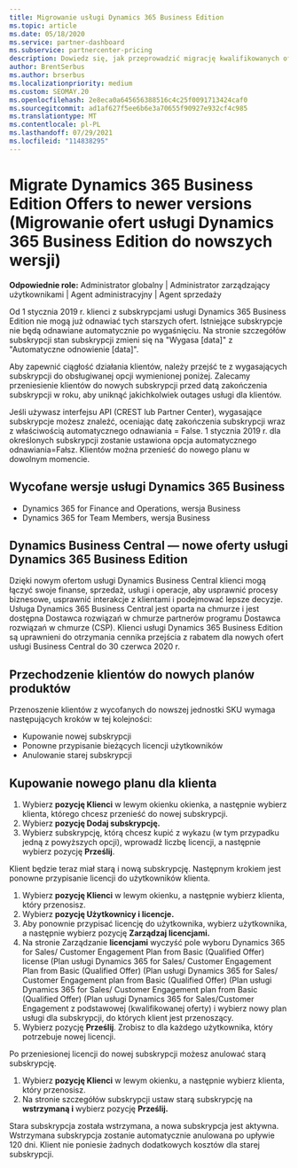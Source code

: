 ```yaml
---
title: Migrowanie usługi Dynamics 365 Business Edition
ms.topic: article
ms.date: 05/18/2020
ms.service: partner-dashboard
ms.subservice: partnercenter-pricing
description: Dowiedz się, jak przeprowadzić migrację kwalifikowanych ofert usługi Dynamics 365 Business Edition do nowszej wersji, zanim wygasną.
author: BrentSerbus
ms.author: brserbus
ms.localizationpriority: medium
ms.custom: SEOMAY.20
ms.openlocfilehash: 2e8eca0a645656388516c4c25f0091713424caf0
ms.sourcegitcommit: ad1af627f5ee6b6e3a70655f90927e932cf4c985
ms.translationtype: MT
ms.contentlocale: pl-PL
ms.lasthandoff: 07/29/2021
ms.locfileid: "114838295"
---
```

# <a name="migrate-dynamics-365-business-edition-offers-to-newer-versions"></a>Migrate Dynamics 365 Business Edition Offers to newer versions (Migrowanie ofert usługi Dynamics 365 Business Edition do nowszych wersji)

**Odpowiednie role:** Administrator globalny | Administrator zarządzający użytkownikami | Agent administracyjny | Agent sprzedaży

Od 1 stycznia 2019 r. klienci z subskrypcjami usługi Dynamics 365 Business Edition nie mogą już odnawiać tych starszych ofert. Istniejące subskrypcje nie będą odnawiane automatycznie po wygaśnięciu. Na stronie szczegółów subskrypcji stan subskrypcji zmieni się na "Wygasa [data]" z "Automatyczne odnowienie [data]".

Aby zapewnić ciągłość działania klientów, należy przejść te z wygasających subskrypcji do obsługiwanej opcji wymienionej poniżej. Zalecamy przeniesienie klientów do nowych subskrypcji przed datą zakończenia subskrypcji w roku, aby uniknąć jakichkolwiek outages usługi dla klientów.

Jeśli używasz interfejsu API (CREST lub Partner Center), wygasające subskrypcje możesz znaleźć, oceniając datę zakończenia subskrypcji wraz z właściwością automatycznego odnawiania = False. 1 stycznia 2019 r. dla określonych subskrypcji zostanie ustawiona opcja automatycznego odnawiania=Fałsz. Klientów można przenieść do nowego planu w dowolnym momencie. 

## <a name="the-dynamics-365-business-editions-being-retired"></a>Wycofane wersje usługi Dynamics 365 Business

- Dynamics 365 for Finance and Operations, wersja Business
- Dynamics 365 for Team Members, wersja Business

## <a name="dynamics-business-central---the-dynamics-365-business-edition-new-offers"></a>Dynamics Business Central — nowe oferty usługi Dynamics 365 Business Edition

Dzięki nowym ofertom usługi Dynamics Business Central klienci mogą łączyć swoje finanse, sprzedaż, usługi i operacje, aby usprawnić procesy biznesowe, usprawnić interakcje z klientami i podejmować lepsze decyzje. Usługa Dynamics 365 Business Central jest oparta na chmurze i jest dostępna Dostawca rozwiązań w chmurze partnerów programu Dostawca rozwiązań w chmurze (CSP).
Klienci usługi Dynamics 365 Business Edition są uprawnieni do otrzymania cennika przejścia z rabatem dla nowych ofert usługi Business Central do 30 czerwca 2020 r.

## <a name="transition-customers-to-new-product-plans"></a>Przechodzenie klientów do nowych planów produktów

 Przenoszenie klientów z wycofanych do nowszej jednostki SKU wymaga następujących kroków w tej kolejności:

- Kupowanie nowej subskrypcji
- Ponowne przypisanie bieżących licencji użytkowników
- Anulowanie starej subskrypcji

## <a name="purchase-the-new-plan-for-your-customer"></a>Kupowanie nowego planu dla klienta

1. Wybierz **pozycję Klienci** w lewym okienku okienka, a następnie wybierz klienta, którego chcesz przenieść do nowej subskrypcji.
2. Wybierz **pozycję Dodaj subskrypcję.**
3. Wybierz subskrypcję, którą chcesz kupić z wykazu (w tym przypadku jedną z powyższych opcji), wprowadź liczbę licencji, a następnie wybierz pozycję **Prześlij**. 

Klient będzie teraz miał starą i nową subskrypcję. Następnym krokiem jest ponowne przypisanie licencji do użytkowników klienta.

1. Wybierz **pozycję Klienci** w lewym okienku, a następnie wybierz klienta, który przenosisz.
2. Wybierz **pozycję Użytkownicy i licencje.**
3. Aby ponownie przypisać licencję do użytkownika, wybierz użytkownika, a następnie wybierz pozycję **Zarządzaj licencjami.** 
4. Na stronie Zarządzanie **licencjami** wyczyść pole wyboru Dynamics 365 for Sales/ Customer Engagement Plan from Basic (Qualified Offer) license (Plan usługi Dynamics 365 for Sales/ Customer Engagement Plan from Basic (Qualified Offer) (Plan usługi Dynamics 365 for Sales/ Customer Engagement plan from Basic (Qualified Offer) (Plan usługi Dynamics 365 for Sales/ Customer Engagement plan from Basic (Qualified Offer) (Plan usługi Dynamics 365 for Sales/Customer Engagement z podstawowej (kwalifikowanej oferty) i wybierz nowy plan usługi dla subskrypcji, do których klient jest przenoszący. 
5. Wybierz pozycję **Prześlij**. Zrobisz to dla każdego użytkownika, który potrzebuje nowej licencji. 

Po przeniesionej licencji do nowej subskrypcji możesz anulować starą subskrypcję. 

1. Wybierz **pozycję Klienci** w lewym okienku, a następnie wybierz klienta, który przenosisz.
2. Na stronie szczegółów subskrypcji ustaw starą subskrypcję na **wstrzymaną i** wybierz pozycję **Prześlij.**

Stara subskrypcja została wstrzymana, a nowa subskrypcja jest aktywna. Wstrzymana subskrypcja zostanie automatycznie anulowana po upływie 120 dni. Klient nie poniesie żadnych dodatkowych kosztów dla starej subskrypcji.
